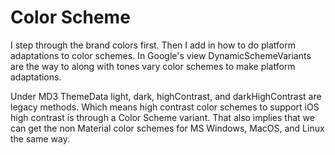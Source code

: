 # Color Scheme

I step through the brand colors first. Then I add in how to do platform adaptations to color schemes. In Google's view DynamicSchemeVariants are the way to along with tones vary color schemes to make platform adaptations.

Under MD3 ThemeData light, dark, highContrast, and darkHighContrast are legacy methods. Which means high contrast color schemes to support iOS high contrast is through a Color Scheme variant. That also implies that we can get the non Material color schemes for MS Windows, MacOS, and Linux the same way.

